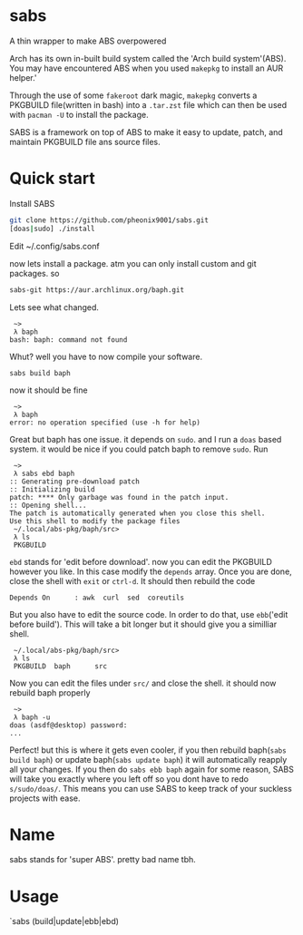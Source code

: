 # sabs
A thin wrapper to make ABS overpowered

Arch has its own in-built build system called the 'Arch build system'(ABS). You may have encountered ABS when you used `makepkg` to install an AUR helper.'

Through the use of some `fakeroot` dark magic, `makepkg` converts a PKGBUILD file(written in bash) into a `.tar.zst`
file which can then be used with `pacman -U` to install the package.

SABS is a framework on top of ABS to make it easy to update, patch, and maintain PKGBUILD file ans source files.

# Quick start
Install SABS
``` bash
git clone https://github.com/pheonix9001/sabs.git
[doas|sudo] ./install
```

Edit ~/.config/sabs.conf

now lets install a package. atm you can only install custom and git packages. so
``` bash
sabs-git https://aur.archlinux.org/baph.git
```

Lets see what changed.

```
 ~>
 λ baph
bash: baph: command not found
```

Whut? well you have to now compile your software.

`sabs build baph`

now it should be fine

```
 ~>
 λ baph
error: no operation specified (use -h for help)
```

Great but baph has one issue. it depends on `sudo`. and I run a `doas` based system. it would be nice if you could patch baph to remove `sudo`. Run

```
 ~>
 λ sabs ebd baph
:: Generating pre-download patch
:: Initializing build
patch: **** Only garbage was found in the patch input.
:: Opening shell...
The patch is automatically generated when you close this shell.
Use this shell to modify the package files
 ~/.local/abs-pkg/baph/src>
 λ ls
 PKGBUILD
```

`ebd` stands for 'edit before download'. now you can edit the PKGBUILD however you like. In this case modify the `depends` array.
Once you are done, close the shell with `exit` or `ctrl-d`. It should then rebuild the code

```
Depends On      : awk  curl  sed  coreutils
```

But you also have to edit the source code.
In order to do that, use `ebb`('edit before build'). This will take a bit longer but it should give you a similliar shell.

```
 ~/.local/abs-pkg/baph/src>
 λ ls
 PKGBUILD  baph      src
```

Now you can edit the files under `src/` and close the shell. it should now rebuild baph properly

```
 ~>
 λ baph -u
doas (asdf@desktop) password:
...
```

Perfect! but this is where it gets even cooler, if you then rebuild baph(`sabs build baph`) or update baph(`sabs update baph`) it will automatically reapply
all your changes. If you then do `sabs ebb baph` again for some reason, SABS will take you exactly where you left off so you dont have to redo `s/sudo/doas/`.
This means you can use SABS to keep track of your suckless projects with ease.

# Name
sabs stands for 'super ABS'. pretty bad name tbh.

# Usage
`sabs (build|update|ebb|ebd) <package>
